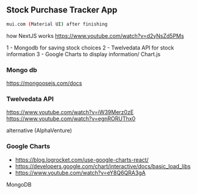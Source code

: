 ## Stock Purchase Tracker App

```bash
mui.com (Material UI) after finishing
```

how NextJS works
https://www.youtube.com/watch?v=d2yNsZd5PMs

1 - Mongodb for saving stock choices
2 - Twelvedata API for stock information
3 - Google Charts to display information/ Chart.js 

### Mongo db
https://mongoosejs.com/docs

### Twelvedata API
https://www.youtube.com/watch?v=iW39Merz0zE 
https://www.youtube.com/watch?v=egnRORUThx0 

alternative (AlphaVenture)

### Google Charts
- https://blog.logrocket.com/use-google-charts-react/
- https://developers.google.com/chart/interactive/docs/basic_load_libs
- https://www.youtube.com/watch?v=eY8Q6QRA3gA


MongoDB


